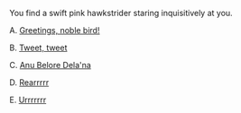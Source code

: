 You find a swift pink hawkstrider staring inquisitively at you.

A. [Greetings, noble bird!](./error/error.md)

B. [Tweet, tweet](./error/error.md)

C. [Anu Belore Dela'na](./startr/startr.md)

D. [Rearrrrr](./startu/startu.md)

E. [Urrrrrrr](./startr/startr.md)